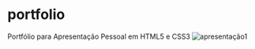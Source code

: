# portfolio
Portfólio para Apresentação Pessoal em HTML5 e CSS3
![apresentação1](https://user-images.githubusercontent.com/80427838/116908114-e9678400-ac18-11eb-81bf-aed36376bd2f.png)
